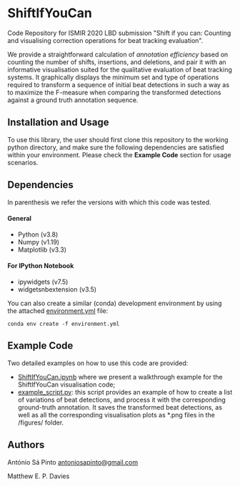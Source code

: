 # ShiftIfYouCan

Code Repository for ISMIR 2020 LBD submission "Shift if you can: Counting and visualising correction operations for beat tracking evaluation".  

We provide a straightforward calculation of *annotation efficiency* based on counting the number of shifts, insertions, and deletions, and pair it with an informative visualisation suited for the qualitative evaluation of beat tracking systems. It graphically displays the minimum set and type of operations required to transform a sequence of initial beat detections in such a way as to maximize the F-measure when comparing the transformed detections against a ground truth annotation sequence.

## Installation and Usage

To use this library, the user should first clone this repository to the working python directory, and make sure the following dependencies are satisfied within your environment.
Please check the **Example Code** section for usage scenarios.

## Dependencies
In parenthesis we refer the versions with which this code was tested.

#### General
* Python (v3.8)
* Numpy (v1.19)
* Matplotlib (v3.3)

#### For IPython Notebook
* ipywidgets (v7.5)
* widgetsnbextension (v3.5)

You can also create a similar (conda) development environment by using the attached [environment.yml](environment.yml)
file:
```
conda env create -f environment.yml
```

## Example Code

Two detailed examples on how to use this code are provided: 

* [ShiftIfYouCan.ipynb](ShiftIfYouCan.ipynb) where we present a walkthrough example for the ShiftIfYouCan visualisation code;
* [example_script.py](example_script.py): this script provides an example of how to create a list of variations of beat detections,
and process it with the corresponding ground-truth annotation. It saves the transformed beat detections, as well as all the corresponding
visualisation plots as *.png files in the /figures/ folder.

## Authors

António Sá Pinto
antoniosapinto@gmail.com

Matthew E. P. Davies
